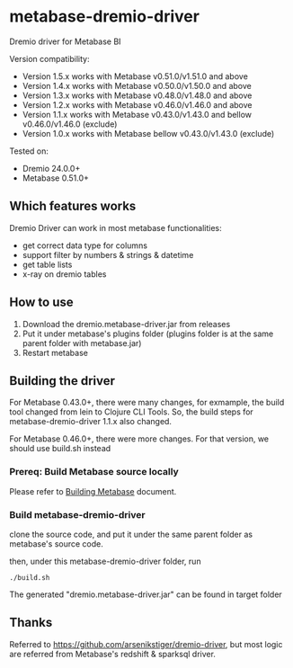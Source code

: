 ﻿# metabase-dremio-driver

Dremio driver for Metabase BI

Version compatibility:

-   Version 1.5.x works with Metabase v0.51.0/v1.51.0 and above
-   Version 1.4.x works with Metabase v0.50.0/v1.50.0 and above
-   Version 1.3.x works with Metabase v0.48.0/v1.48.0 and above
-   Version 1.2.x works with Metabase v0.46.0/v1.46.0 and above
-   Version 1.1.x works with Metabase v0.43.0/v1.43.0 and bellow v0.46.0/v1.46.0 (exclude)
-   Version 1.0.x works with Metabase bellow v0.43.0/v1.43.0 (exclude)


Tested on:

-   Dremio 24.0.0+
-   Metabase 0.51.0+


## Which features works

Dremio Driver can work in most metabase functionalities:

-   get correct data type for columns
-   support filter by numbers & strings & datetime
-   get table lists
-   x-ray on dremio tables


## How to use

1.  Download the dremio.metabase-driver.jar from releases
2.  Put it under metabase's plugins folder (plugins folder is at the same parent folder with metabase.jar)
3.  Restart metabase


## Building the driver

For Metabase 0.43.0+, there were many changes, for exmample, the build tool changed from lein to Clojure CLI Tools. So, the build steps for metabase-dremio-driver 1.1.x also changed.

For Metabase 0.46.0+, there were more changes. For that version, we should use build.sh instead

### Prereq: Build Metabase source locally

Please refer to [Building Metabase](https://www.metabase.com/docs/latest/developers-guide/build.html) document.

### Build metabase-dremio-driver

clone the source code, and put it under the same parent folder as metabase's source code.

then, under this metabase-dremio-driver folder, run

```shell
./build.sh
```

The generated "dremio.metabase-driver.jar" can be found in target folder


## Thanks

Referred to <https://github.com/arsenikstiger/dremio-driver>, but most logic are referred from Metabase's redshift & sparksql driver.